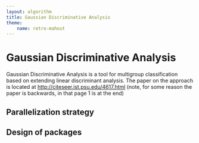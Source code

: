 ```yaml
---
layout: algorithm
title: Gaussian Discriminative Analysis
theme:
    name: retro-mahout
---
```


<a name="GaussianDiscriminativeAnalysis-GaussianDiscriminativeAnalysis"></a>
# Gaussian Discriminative Analysis

Gaussian Discriminative Analysis is a tool for multigroup classification
based on extending linear discriminant analysis. The paper on the approach
is located at http://citeseer.ist.psu.edu/4617.html (note, for some reason
the paper is backwards, in that page 1 is at the end)

<a name="GaussianDiscriminativeAnalysis-Parallelizationstrategy"></a>
## Parallelization strategy

<a name="GaussianDiscriminativeAnalysis-Designofpackages"></a>
## Design of packages
